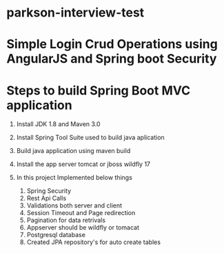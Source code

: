 # parkson-interview-test

# Simple Login Crud Operations using AngularJS and Spring boot Security 

# Steps to build Spring Boot MVC application

1. Install JDK 1.8 and Maven 3.0

2. Install Spring Tool Suite used to build java aplication

3. Build java application using maven build 

4. Install the app server tomcat or jboss wildfly 17

5. In this project Implemented below things

   1. Spring Security
   2. Rest Api Calls
   3. Validations both server and client
   4. Session Timeout and Page redirection
   5. Pagination for data retrivals
   6. Appserver should be wildfly or tomacat
   7. Postgresql database
   8. Created JPA repository's for auto create tables
